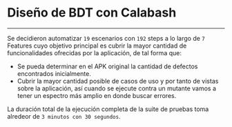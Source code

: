 # Diseño de BDT con Calabash

---

Se decidieron automatizar `19` escenarios con `192` steps a lo largo de `7` Features cuyo objetivo principal es cubrir la mayor cantidad de funcionalidades ofrecidas por la aplicación, de tal forma que:

* Se pueda determinar en el APK original la cantidad de defectos encontrados inicialmente.
* Cubrir la mayor cantidad posible de casos de uso y por tanto de vistas sobre la aplicación, así cuando se ejecute contra un mutante vamos a tener un espectro más amplio en donde buscar errores.

La duración total de la ejecución completa de la suite de pruebas toma alredeor de `3 minutos con 30 segundos`.